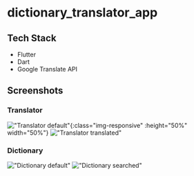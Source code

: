 # dictionary_translator_app

## Tech Stack
- Flutter
- Dart
- Google Translate API

## Screenshots

### Translator

!["Translator default"](https://github.com/rjblee/dictionary_translator_app/blob/master/assets/screenshots/Screenshot_1595288099.png?raw=true){:class="img-responsive" :height="50%" width="50%"}
!["Translator translated"](https://github.com/rjblee/dictionary_translator_app/blob/master/assets/screenshots/Screenshot_1595291412.png?raw=true)

### Dictionary

!["Dictionary default"](https://github.com/rjblee/dictionary_translator_app/blob/master/assets/screenshots/Screenshot_1595290538.png?raw=true)
!["Dictionary searched"](https://github.com/rjblee/dictionary_translator_app/blob/master/assets/screenshots/Screenshot_1595290552.png?raw=true)
